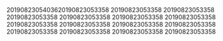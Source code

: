 2019082305403620190823053358
20190823053358
20190823053358
20190823053358
20190823053358
20190823053358
20190823053358
20190823053358
20190823053358
20190823053358
20190823053358
20190823053358
20190823053358
20190823053358
20190823053358
